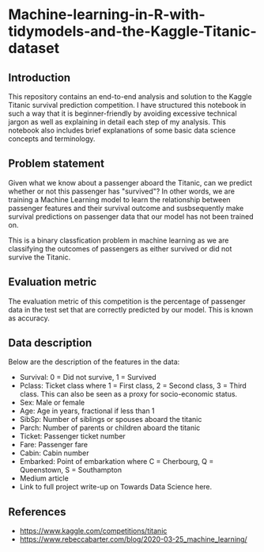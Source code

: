 # Machine-learning-in-R-with-tidymodels-and-the-Kaggle-Titanic-dataset

## Introduction
This repository contains an end-to-end analysis and solution to the Kaggle Titanic survival prediction competition. I have structured this notebook in such a way that it is beginner-friendly by avoiding excessive technical jargon as well as explaining in detail each step of my analysis. This notebook also includes brief explanations of some basic data science concepts and terminology.

## Problem statement
Given what we know about a passenger aboard the Titanic, can we predict whether or not this passenger has "survived"? In other words, we are training a Machine Learning model to learn the relationship between passenger features and their survival outcome and susbsequently make survival predictions on passenger data that our model has not been trained on.

This is a binary classfication problem in machine learning as we are classifying the outcomes of passengers as either survived or did not survive the Titanic.

## Evaluation metric
The evaluation metric of this competition is the percentage of passenger data in the test set that are correctly predicted by our model. This is known as accuracy.

## Data description
Below are the description of the features in the data:

- Survival: 0 = Did not survive, 1 = Survived
- Pclass: Ticket class where 1 = First class, 2 = Second class, 3 = Third class. This can also be seen as a proxy for socio-economic status.
- Sex: Male or female
- Age: Age in years, fractional if less than 1
- SibSp: Number of siblings or spouses aboard the titanic
- Parch: Number of parents or children aboard the titanic
- Ticket: Passenger ticket number
- Fare: Passenger fare
- Cabin: Cabin number
- Embarked: Point of embarkation where C = Cherbourg, Q = Queenstown, S = Southampton
- Medium article
- Link to full project write-up on Towards Data Science here.

## References
- https://www.kaggle.com/competitions/titanic
- https://www.rebeccabarter.com/blog/2020-03-25_machine_learning/

